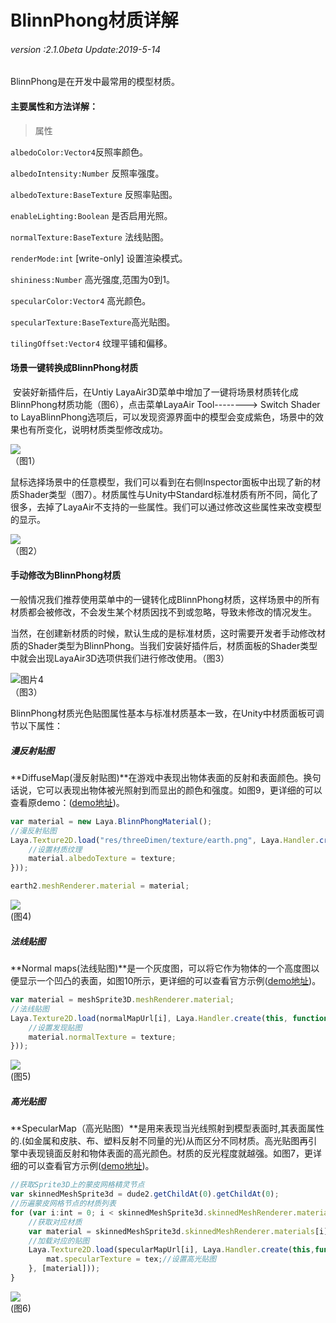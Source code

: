 # BlinnPhong材质详解

###### *version :2.1.0beta   Update:2019-5-14*

BlinnPhong是在开发中最常用的模型材质。

#### 主要属性和方法详解：

> 属性

`albedoColor:Vector4`反照率颜色。

`albedoIntensity:Number` 反照率强度。

`albedoTexture:BaseTexture` 反照率贴图。

`enableLighting:Boolean` 是否启用光照。

`normalTexture:BaseTexture` 法线贴图。

`renderMode:int` [write-only] 设置渲染模式。

`shininess:Number`  高光强度,范围为0到1。

`specularColor:Vector4`  高光颜色。

`specularTexture:BaseTexture`高光贴图。

`tilingOffset:Vector4`  纹理平铺和偏移。



#### 场景一键转换成BlinnPhong材质

​	安装好新插件后，在Untiy  LayaAir3D菜单中增加了一键将场景材质转化成BlinnPhong材质功能（图6），点击菜单LayaAir Tool--------> Switch Shader to LayaBlinnPhong选项后，可以发现资源界面中的模型会变成紫色，场景中的效果也有所变化，说明材质类型修改成功。

![](img/1.png)<br>（图1）

​	鼠标选择场景中的任意模型，我们可以看到在右侧Inspector面板中出现了新的材质Shader类型（图7）。材质属性与Unity中Standard标准材质有所不同，简化了很多，去掉了LayaAir不支持的一些属性。我们可以通过修改这些属性来改变模型的显示。

![](img/2.png)<br>（图2）

#### 	手动修改为BlinnPhong材质

​	一般情况我们推荐使用菜单中的一键转化成BlinnPhong材质，这样场景中的所有材质都会被修改，不会发生某个材质因找不到或忽略，导致未修改的情况发生。

​	当然，在创建新材质的时候，默认生成的是标准材质，这时需要开发者手动修改材质的Shader类型为BlinnPhong。当我们安装好插件后，材质面板的Shader类型中就会出现LayaAir3D选项供我们进行修改使用。（图3）

![图片4](img/3.gif)<br>（图3）

BlinnPhong材质光色贴图属性基本与标准材质基本一致，在Unity中材质面板可调节以下属性：

##### 漫反射贴图

**DiffuseMap(漫反射贴图)**在游戏中表现出物体表面的反射和表面颜色。换句话说，它可以表现出物体被光照射到而显出的颜色和强度。如图9，更详细的可以查看原demo：([demo地址](<https://layaair.ldc.layabox.com/demo2/?language=ch&category=3d&group=Material&name=BlinnPhong_DiffuseMap>))。

```typescript
var material = new Laya.BlinnPhongMaterial();
//漫反射贴图
Laya.Texture2D.load("res/threeDimen/texture/earth.png", Laya.Handler.create(this, function(texture) {
    //设置材质纹理
	material.albedoTexture = texture;
}));

earth2.meshRenderer.material = material;
```

![](img/4.png)<br>(图4)

##### 法线贴图

**Normal maps(法线贴图)**是一个灰度图，可以将它作为物体的一个高度图以便显示一个凹凸的表面，如图10所示，更详细的可以查看官方示例([demo地址](<https://layaair.ldc.layabox.com/demo2/?language=ch&category=3d&group=Material&name=BlinnPhong_NormalMap>))。

```typescript
var material = meshSprite3D.meshRenderer.material;
//法线贴图
Laya.Texture2D.load(normalMapUrl[i], Laya.Handler.create(this, function(texture) {
    //设置发现贴图
    material.normalTexture = texture;
}));
```

![](img/5.png)<br>(图5)

##### 高光贴图

**SpecularMap（高光贴图）**是用来表现当光线照射到模型表面时,其表面属性的.(如金属和皮肤、布、塑料反射不同量的光)从而区分不同材质。高光贴图再引擎中表现镜面反射和物体表面的高光颜色。材质的反光程度就越强。如图7，更详细的可以查看官方示例([demo地址](<https://layaair.ldc.layabox.com/demo2/?language=ch&category=3d&group=Material&name=BlinnPhong_SpecularMap>))。

```typescript
//获取Sprite3D上的蒙皮网格精灵节点
var skinnedMeshSprite3d = dude2.getChildAt(0).getChildAt(0);
//历遍蒙皮网格节点的材质列表
for (var i:int = 0; i < skinnedMeshSprite3d.skinnedMeshRenderer.materials.length; i++) {
    //获取对应材质
    var material = skinnedMeshSprite3d.skinnedMeshRenderer.materials[i];
    //加载对应的贴图
	Laya.Texture2D.load(specularMapUrl[i], Laya.Handler.create(this,function(mat, tex) {
        mat.specularTexture = tex;//设置高光贴图
    }, [material]));
}
```

![](img/6.png)<br>(图6)
